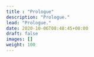 ```yaml
---
title : "Prologue"
description: "Prologue."
lead: "Prologue."
date: 2020-10-06T08:48:45+00:00
draft: false
images: []
weight: 100
---
```

